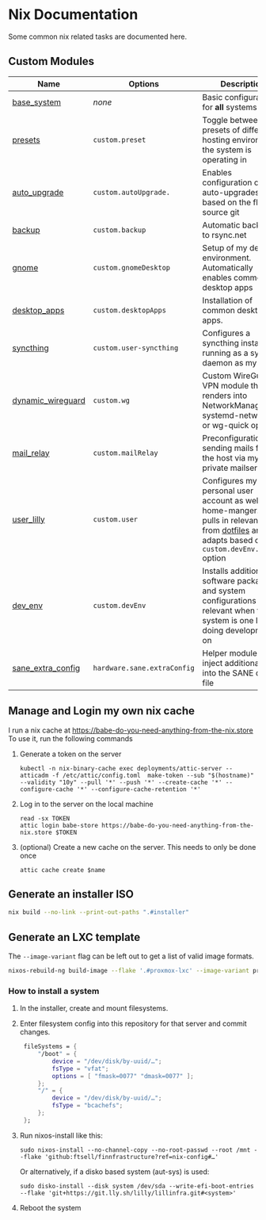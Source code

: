 # Nix Documentation

Some common nix related tasks are documented here.

## Custom Modules

| Name                                                      | Options                     | Description                                                                                                                                                                    |
|-----------------------------------------------------------|-----------------------------|--------------------------------------------------------------------------------------------------------------------------------------------------------------------------------|
| [base_system](../nix/modules/base_system.nix)             | *none*                      | Basic configuration for **all** systems                                                                                                                                        |
| [presets](../nix/modules/presets.nix)                     | `custom.preset`             | Toggle between presets of different hosting environment the system is operating in                                                                                             |
| [auto_upgrade](../nix/modules/auto_upgrade.nix)           | `custom.autoUpgrade.`       | Enables configuration of auto-upgrades based on the flake source git                                                                                                           |
| [backup](../nix/modules/backup.nix)                       | `custom.backup`             | Automatic backups to rsync.net                                                                                                                                                 |
| [gnome](../nix/modules/gnome.nix)                         | `custom.gnomeDesktop`       | Setup of my desktop environment. Automatically enables common desktop apps                                                                                                     |
| [desktop_apps](../nix/modules/desktop_apps.nix)           | `custom.desktopApps`        | Installation of common desktop apps.                                                                                                                                           |
| [syncthing](../nix/modules/syncthing.nix)                 | `custom.user-syncthing`     | Configures a syncthing instance running as a system daemon as my user                                                                                                          |
| [dynamic_wireguard](../nix/modules/dynamic_wireguard.nix) | `custom.wg`                 | Custom WireGuard VPN module that renders into NetworkManager, systemd-networkd or wg-quick options                                                                             |
| [mail_relay](../nix/modules/mail_relay.nix)               | `custom.mailRelay`          | Preconfiguration for sending mails from the host via my private mailserver                                                                                                     |
| [user_lilly](../nix/modules/user_lilly.nix)               | `custom.user`               | Configures my personal user account as well as home-manger. This pulls in relevant parts from [dotfiles](./nix/dotfiles) and adapts based on the `custom.devEnv.enable` option |
| [dev_env](../nix/modules/dev_env.nix)                     | `custom.devEnv`             | Installs additional software packages and system configurations only relevant when the system is one I'm doing development on                                                  |
| [sane_extra_config](../nix/modules/sane_extra_config.nix) | `hardware.sane.extraConfig` | Helper module to inject additional lines into the SANE config file                                                                                                             |


## Manage and Login my own nix cache

I run a nix cache at https://babe-do-you-need-anything-from-the-nix.store
To use it, run the following commands

1. Generate a token on the server

   ```shell
   kubectl -n nix-binary-cache exec deployments/attic-server -- atticadm -f /etc/attic/config.toml  make-token --sub "$(hostname)" --validity "10y" --pull '*' --push '*' --create-cache '*' --configure-cache '*' --configure-cache-retention '*'
   ```

2. Log in to the server on the local machine
   ```shell
   read -sx TOKEN
   attic login babe-store https://babe-do-you-need-anything-from-the-nix.store $TOKEN
   ```
   
3. (optional) Create a new cache on the server. This needs to only be done once

   ```shell
   attic cache create $name
   ```


## Generate an installer ISO

```bash
nix build --no-link --print-out-paths ".#installer"
```

## Generate an LXC template

The `--image-variant` flag can be left out to get a list of valid image formats.

```bash
nixos-rebuild-ng build-image --flake '.#proxmox-lxc' --image-variant proxmox-lxc
```

### How to install a system

1. In the installer, create and mount filesystems.

2. Enter filesystem config into this repository for that server and commit changes.

   ```nix
    fileSystems = {
        "/boot" = {
            device = "/dev/disk/by-uuid/…";
            fsType = "vfat";
            options = [ "fmask=0077" "dmask=0077" ];
        };
        "/" = {
            device = "/dev/disk/by-uuid/…";
            fsType = "bcachefs";
        };
    };
   ```
3. Run nixos-install like this:

   ```shell
   sudo nixos-install --no-channel-copy --no-root-passwd --root /mnt --flake 'github:ftsell/finnfrastructure?ref=nix-config#…'
   ```

   Or alternatively, if a disko based system (aut-sys) is used:

   ```shell
   sudo disko-install --disk system /dev/sda --write-efi-boot-entries --flake 'git+https://git.lly.sh/lilly/lillinfra.git#<system>'
   ```

4. Reboot the system


